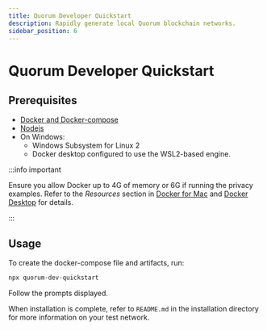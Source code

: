 ```yaml
---
title: Quorum Developer Quickstart
description: Rapidly generate local Quorum blockchain networks.
sidebar_position: 6
---
```


# Quorum Developer Quickstart

## Prerequisites

- [Docker and Docker-compose](https://docs.docker.com/compose/install/)
- [Nodejs](https://nodejs.org/en/download/)
- On Windows:
  - Windows Subsystem for Linux 2
  - Docker desktop configured to use the WSL2-based engine.

:::info important

Ensure you allow Docker up to 4G of memory or 6G if running the privacy examples. Refer to the _Resources_ section in [Docker for Mac](https://docs.docker.com/docker-for-mac/) and [Docker Desktop](https://docs.docker.com/docker-for-windows/) for details.

:::

## Usage

To create the docker-compose file and artifacts, run:

```bash
npx quorum-dev-quickstart
```

Follow the prompts displayed.

When installation is complete, refer to `README.md` in the installation directory for more information on your test network.
